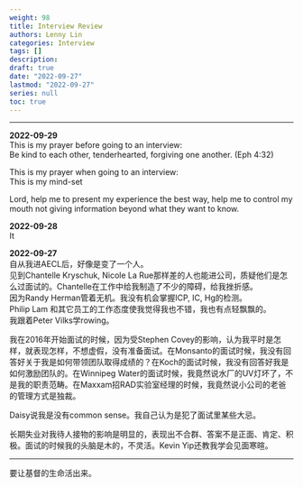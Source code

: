 ```yaml
---
weight: 98
title: Interview Review
authors: Lenny Lin
categories: Interview
tags: []
description: 
draft: true
date: "2022-09-27"
lastmod: "2022-09-27"
series: null
toc: true
---
```



<!--more-->
---

**2022-09-29**  
This is my prayer before going to an interview:  
Be kind to each other, tenderhearted, forgiving one another. (Eph 4:32)  

This is my prayer when going to an interview:  
This is my mind-set  

Lord, help me to present my experience the best way, help me to control my mouth not giving information beyond what they want to know.    





**2022-09-28**  
It 

**2022-09-27**  
自从我进AECL后，好像是变了一个人。  
见到Chantelle Kryschuk, Nicole La Rue那样差的人也能进公司，质疑他们是怎么过面试的。Chantelle在工作中给我制造了不少的障碍，给我挫折感。  
因为Randy Herman管着无机。我没有机会掌握ICP, IC, Hg的检测。  
Philip Lam 和其它员工的工作态度使我觉得我也不错，我也有点轻飘飘的。  
我跟着Peter Vilks学rowing。

我在2016年开始面试的时候，因为受Stephen Covey的影响，认为我平时是怎样，就表现怎样，不想虚假，没有准备面试。在Monsanto的面试时候，我没有回答好关于我是如何带领团队取得成绩的？在Koch的面试时候，我没有回答好我是如何激励团队的。在Winnipeg Water的面试时候，我竟然说水厂的UV灯坏了，不是我的职责范畴。在Maxxam招RAD实验室经理的时候，我竟然说小公司的老爸的管理方式是独裁。  

Daisy说我是没有common sense。我自己认为是犯了面试里某些大忌。



长期失业对我待人接物的影响是明显的，表现出不合群、答案不是正面、肯定、积极。面试的时候我的头脑是木的，不灵活。Kevin Yip还教我学会见面寒暄。

---
要让基督的生命活出来。